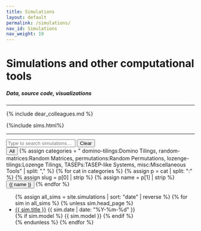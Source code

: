 ```yaml
---
title: Simulations
layout: default
permalink: /simulations/
nav_id: Simulations
nav_weight: 19
---
```


<script defer src="{{ '/assets/js/simulations-search.js' | relative_url }}"></script>

<!-- Container for the entire page content -->
<div class="container mb-5">

<h1 class="my-4">Simulations and other computational tools</h1>
<h5 class="mb-3">Data, source code, visualizations</h5>

<hr>

{% include dear_colleagues.md %}

{%include sims.html%}



<hr>


<!-- Search bar -->
<div id="sim-search-group" class="input-group mb-4">
  <span class="input-group-text" id="sim-search-label">
    <i class="bi bi-search"></i>
  </span>
  <input type="text"
         id="sim-search-input"
         class="form-control"
         placeholder="Type to search simulations…"
         aria-label="Search simulations"
         aria-describedby="sim-search-label">
  <button class="btn btn-outline-secondary" id="sim-search-clear" type="button">Clear</button>
</div>

<!-- Category buttons -->
<div id="sim-cat-buttons" class="d-flex flex-wrap gap-2 mb-4">
  <button type="button"
          class="btn btn-outline-primary category-btn active"
          data-category="all">
    All
  </button>
  {% assign categories = "
        domino-tilings:Domino Tilings,
        random-matrices:Random Matrices,
        permutations:Random Permutations,
        lozenge-tilings:Lozenge Tilings,
        TASEPs:TASEP-like Systems,
        misc:Miscellaneous Tools" | split: "," %}
  {% for cat in categories %}
    {% assign p = cat | split: ":" %}
    {% assign slug = p[0] | strip %}
    {% assign name = p[1] | strip %}
    <button type="button"
            class="btn btn-outline-primary category-btn"
            data-category="{{ slug }}">
      {{ name }}
    </button>
  {% endfor %}
</div>

<!-- Complete simulations list -->
<ul id="simulations-list" class="list-group list-group-flush">
  {% assign all_sims = site.simulations | sort: "date" | reverse %}
  {% for sim in all_sims %}
    {% unless sim.head_page %}
    <li class="list-group-item d-flex justify-content-between align-items-center"
        data-title="{{ sim.title | downcase | escape }}"
        data-category="{{ sim.model | default: 'uncategorised' }}">
      <div>
        <a href="{{ sim.url }}" class="fw-bold">{{ sim.title }}</a>
        <span class="text-muted ms-2">{{ sim.date | date: "%Y-%m-%d" }}</span>
      </div>
      {% if sim.model %}
        <span class="badge bg-light text-dark text-capitalize">{{ sim.model }}</span>
      {% endif %}
    </li>
    {% endunless %}
  {% endfor %}
</ul>
<!-- =========================================================== -->



</div><!-- /.container -->
